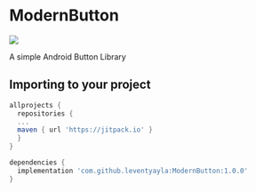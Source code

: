 # ModernButton
[![](https://jitpack.io/v/leventyayla/ModernButton.svg)](https://jitpack.io/#leventyayla/ModernButton)

A simple Android Button Library

Importing to your project
--------

```gradle
allprojects {
  repositories {
  ...
  maven { url 'https://jitpack.io' }
  }
}

dependencies {
  implementation 'com.github.leventyayla:ModernButton:1.0.0'
}
```
